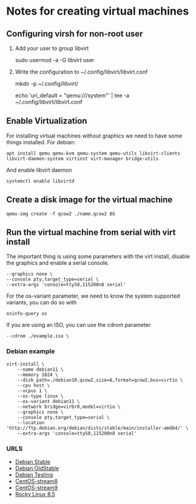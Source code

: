 # Notes for creating virtual machines

## Configuring virsh for non-root user

1. Add your user to group libvirt

    sudo usermod -a -G libvirt user

2. Write the configuration to ~/.config/libvirt/libvirt.conf

    mkdir -p ~/.config/libvirt/

    echo 'uri_default = "qemu:///system"' | tee -a ~/.config/libvirt/libvirt.conf

## Enable Virtualization

For installing virtual machines without graphics we need
 to have some things installed. For debian:

    apt install qemu qemu-kvm qemu-system qemu-utils libvirt-clients libvirt-daemon-system virtinst virt-manager bridge-utils

And enable libvirt daemon

    systemctl enable libvirtd

## Create a disk image for the virtual machine

    qemu-img create -f qcow2 ./name.qcow2 8G

## Run the virtual machine from serial with virt install

The important thing is using some parameters with the
 virt install, disable the graphics and enable a serial console.

    --graphics none \
    --console pty,target_type=serial \
    --extra-args 'console=ttyS0,115200n8 serial'

For the os-variant parameter, we need to know the system
 supported variants, you can do so with

    osinfo-query os

If you are using an ISO, you can use the cdrom parameter

    --cdrom ./example.iso \

### Debian example

    virt-install \
        --name debian11 \
        --memory 1024 \
        --disk path=./debian10.qcow2,size=8,format=qcow2,bus=virtio \
        --cpu host \
        --vcpus 1 \
        --os-type linux \
        --os-variant debian11 \
        --network bridge=virbr0,model=virtio \
        --graphics none \
        --console pty,target_type=serial \
        --location 'http://ftp.debian.org/debian/dists/stable/main/installer-amd64/' \
        --extra-args 'console=ttyS0,115200n8 serial'

### URLS

- [Debian Stable](http://ftp.debian.org/debian/dists/stable/main/installer-amd64/)
- [Debian OldStable](http://ftp.debian.org/debian/dists/oldstable/main/installer-amd64/)
- [Debian Testing](http://ftp.debian.org/debian/dists/testing/main/installer-amd64/)
- [CentOS-stream8](http://mirror.centos.org/centos/8-stream/BaseOS/x86_64/os/)
- [CentOS-stream9](http://mirror.stream.centos.org/9-stream/BaseOS/x86_64/os/)
- [Rocky Linux 8.5](https://dl.rockylinux.org/pub/rocky/8.5/BaseOS/x86_64/os/)
